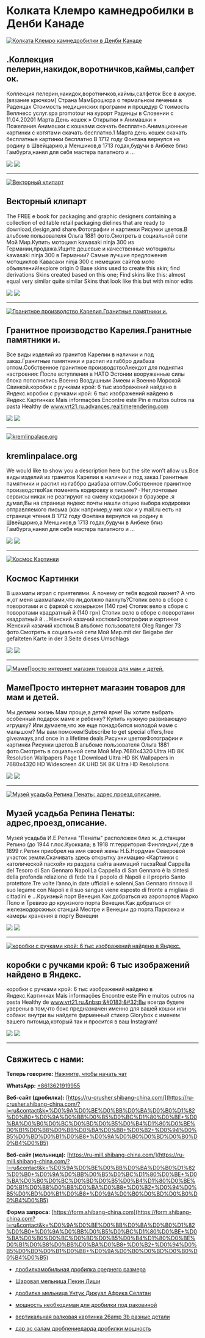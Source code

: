 # Колката Клемро камнедробилки в Денби Канаде

<a href="https://swt.shibang-china.com/?l=ru&img&k=%D0%9A%D0%BE%D0%BB%D0%BA%D0%B0%D1%82%D0%B0+%D0%9A%D0%BB%D0%B5%D0%BC%D1%80%D0%BE+%D0%BA%D0%B0%D0%BC%D0%BD%D0%B5%D0%B4%D1%80%D0%BE%D0%B1%D0%B8%D0%BB%D0%BA%D0%B8+%D0%B2+%D0%94%D0%B5%D0%BD%D0%B1%D0%B8+%D0%9A%D0%B0%D0%BD%D0%B0%D0%B4%D0%B5" target="_blank">![Колката Клемро камнедробилки в Денби Канаде](http://static.shibang-china.com/all-800x300/7.jpg)</a>

## .Коллекция пелерин,накидок,воротничков,каймы,салфеток.
Коллекция пелерин,накидок,воротничков,каймы,салфеток Все в ажуре.(вязание крючком) Страна МамБрошюра о термальном лечении в Раденцах Стоимость медицинских программ и процедур С тоимость Веллнесс услуг.spa promotour на курорт Раденцы в Словении с 11.04.20201 Марта День кошек &#187; Открытки &#187; Анимашки &#187; Пожелания.Анимашки с кошками скачать бесплатно.Анимационные картинки с котятами скачать бесплатно.1 Марта день кошек скачать бесплатные картинки бесплатно.В 1712 году Фонтана вернулся на родину в Швейцарию,а Меншиков,в 1713 годах,будучи в Анбеке близ Гамбурга,нанял для себя мастера палатного и …


<a href="https://whatsapp.shibangsoft.com/WhatsApp.php" target="_blank" title="WhatsApp">![](http://static.shibang-china.com/icon/whatsapp.png)</a> <a href="https://swt.shibang-china.com/?l=ru&icon&k=%D0%9A%D0%BE%D0%BB%D0%BA%D0%B0%D1%82%D0%B0+%D0%9A%D0%BB%D0%B5%D0%BC%D1%80%D0%BE+%D0%BA%D0%B0%D0%BC%D0%BD%D0%B5%D0%B4%D1%80%D0%BE%D0%B1%D0%B8%D0%BB%D0%BA%D0%B8+%D0%B2+%D0%94%D0%B5%D0%BD%D0%B1%D0%B8+%D0%9A%D0%B0%D0%BD%D0%B0%D0%B4%D0%B5" target="_blank">![](http://static.shibang-china.com/icon/chat-ru.png)</a>

---

<a href="https://swt.shibang-china.com/?l=ru&img&k=%D0%9A%D0%BE%D0%BB%D0%BA%D0%B0%D1%82%D0%B0+%D0%9A%D0%BB%D0%B5%D0%BC%D1%80%D0%BE+%D0%BA%D0%B0%D0%BC%D0%BD%D0%B5%D0%B4%D1%80%D0%BE%D0%B1%D0%B8%D0%BB%D0%BA%D0%B8+%D0%B2+%D0%94%D0%B5%D0%BD%D0%B1%D0%B8+%D0%9A%D0%B0%D0%BD%D0%B0%D0%B4%D0%B5" target="_blank">![Векторный клипарт](http://static.shibang-china.com/all-800x300/1052.jpg)</a>

## Векторный клипарт
The FREE e book for packaging and graphic designers containing a collection of editable retail packaging dielines that are ready to download,design,and share.Фотографии и картинки Рисунки цветов.В альбоме пользователя Ольга  1881 фото.Смотреть в социальной сети Мой Мир.Купить мотоцикл kawasaki ninja 300 из Германии,продажа.Ищите дешевые и качественные мотоциклы kawasaki ninja 300 в Германии? Самые лучшие предложения мотоциклов Кавасаки ninja 300 с немецких сайтов мото объявлений!explore origin 0 Base skins used to create this skin; find derivations Skins created based on this one; Find skins like this: almost equal very similar quite similar Skins that look like this but with minor edits


<a href="https://whatsapp.shibangsoft.com/WhatsApp.php" target="_blank" title="WhatsApp">![](http://static.shibang-china.com/icon/whatsapp.png)</a> <a href="https://swt.shibang-china.com/?l=ru&icon&k=%D0%9A%D0%BE%D0%BB%D0%BA%D0%B0%D1%82%D0%B0+%D0%9A%D0%BB%D0%B5%D0%BC%D1%80%D0%BE+%D0%BA%D0%B0%D0%BC%D0%BD%D0%B5%D0%B4%D1%80%D0%BE%D0%B1%D0%B8%D0%BB%D0%BA%D0%B8+%D0%B2+%D0%94%D0%B5%D0%BD%D0%B1%D0%B8+%D0%9A%D0%B0%D0%BD%D0%B0%D0%B4%D0%B5" target="_blank">![](http://static.shibang-china.com/icon/chat-ru.png)</a>

---

<a href="https://swt.shibang-china.com/?l=ru&img&k=%D0%9A%D0%BE%D0%BB%D0%BA%D0%B0%D1%82%D0%B0+%D0%9A%D0%BB%D0%B5%D0%BC%D1%80%D0%BE+%D0%BA%D0%B0%D0%BC%D0%BD%D0%B5%D0%B4%D1%80%D0%BE%D0%B1%D0%B8%D0%BB%D0%BA%D0%B8+%D0%B2+%D0%94%D0%B5%D0%BD%D0%B1%D0%B8+%D0%9A%D0%B0%D0%BD%D0%B0%D0%B4%D0%B5" target="_blank">![Гранитное производство Карелия.Гранитные памятники и.](http://static.shibang-china.com/all-800x300/1379.jpg)</a>

## Гранитное производство Карелия.Гранитные памятники и.
Все виды изделий из гранитов Карелии в наличии и под заказ.Гранитные памятники и распил из габбро диабаза оптом.Собственное гранитное производствоАнекдот для поднятия настроения: После вступления в НАТО Эстонии вооруженные силы блока пополнились Военно Воздушным Змеем и Военно Морской Свинкой.коробки с ручками крой: 6 тыс изображений найдено в Яндекс.коробки с ручками крой: 6 тыс изображений найдено в Яндекс.Картинках Mais informa&#231;&#245;es Encontre este Pin e muitos outros na pasta Healthy de www.vrt21.ru.advances.realtimerendering.com


<a href="https://whatsapp.shibangsoft.com/WhatsApp.php" target="_blank" title="WhatsApp">![](http://static.shibang-china.com/icon/whatsapp.png)</a> <a href="https://swt.shibang-china.com/?l=ru&icon&k=%D0%9A%D0%BE%D0%BB%D0%BA%D0%B0%D1%82%D0%B0+%D0%9A%D0%BB%D0%B5%D0%BC%D1%80%D0%BE+%D0%BA%D0%B0%D0%BC%D0%BD%D0%B5%D0%B4%D1%80%D0%BE%D0%B1%D0%B8%D0%BB%D0%BA%D0%B8+%D0%B2+%D0%94%D0%B5%D0%BD%D0%B1%D0%B8+%D0%9A%D0%B0%D0%BD%D0%B0%D0%B4%D0%B5" target="_blank">![](http://static.shibang-china.com/icon/chat-ru.png)</a>

---

<a href="https://swt.shibang-china.com/?l=ru&img&k=%D0%9A%D0%BE%D0%BB%D0%BA%D0%B0%D1%82%D0%B0+%D0%9A%D0%BB%D0%B5%D0%BC%D1%80%D0%BE+%D0%BA%D0%B0%D0%BC%D0%BD%D0%B5%D0%B4%D1%80%D0%BE%D0%B1%D0%B8%D0%BB%D0%BA%D0%B8+%D0%B2+%D0%94%D0%B5%D0%BD%D0%B1%D0%B8+%D0%9A%D0%B0%D0%BD%D0%B0%D0%B4%D0%B5" target="_blank">![kremlinpalace.org](http://static.shibang-china.com/all-800x300/1032.jpg)</a>

## kremlinpalace.org
We would like to show you a description here but the site won’t allow us.Все виды изделий из гранитов Карелии в наличии и под заказ.Гранитные памятники и распил из габбро диабаза оптом.Собственное гранитное производствоКак поменять кодировку в письме?&nbsp;&#0183;&#32;Нет,почтовые сервисы никак не реагируют на смену кодировки в браузере .я думал,Вы на странице яндекс почты нашли опцию выбора кодировки отправляемого письма (как например,у них как и у mail.ru есть на странице чтения.В 1712 году Фонтана вернулся на родину в Швейцарию,а Меншиков,в 1713 годах,будучи в Анбеке близ Гамбурга,нанял для себя мастера палатного и …


<a href="https://whatsapp.shibangsoft.com/WhatsApp.php" target="_blank" title="WhatsApp">![](http://static.shibang-china.com/icon/whatsapp.png)</a> <a href="https://swt.shibang-china.com/?l=ru&icon&k=%D0%9A%D0%BE%D0%BB%D0%BA%D0%B0%D1%82%D0%B0+%D0%9A%D0%BB%D0%B5%D0%BC%D1%80%D0%BE+%D0%BA%D0%B0%D0%BC%D0%BD%D0%B5%D0%B4%D1%80%D0%BE%D0%B1%D0%B8%D0%BB%D0%BA%D0%B8+%D0%B2+%D0%94%D0%B5%D0%BD%D0%B1%D0%B8+%D0%9A%D0%B0%D0%BD%D0%B0%D0%B4%D0%B5" target="_blank">![](http://static.shibang-china.com/icon/chat-ru.png)</a>

---

<a href="https://swt.shibang-china.com/?l=ru&img&k=%D0%9A%D0%BE%D0%BB%D0%BA%D0%B0%D1%82%D0%B0+%D0%9A%D0%BB%D0%B5%D0%BC%D1%80%D0%BE+%D0%BA%D0%B0%D0%BC%D0%BD%D0%B5%D0%B4%D1%80%D0%BE%D0%B1%D0%B8%D0%BB%D0%BA%D0%B8+%D0%B2+%D0%94%D0%B5%D0%BD%D0%B1%D0%B8+%D0%9A%D0%B0%D0%BD%D0%B0%D0%B4%D0%B5" target="_blank">![Космос Картинки](http://static.shibang-china.com/all-800x300/1016.jpg)</a>

## Космос Картинки
В шахматы играл с приятелями. А почему от тебя водкой пахнет? А что ж,от меня шахматами,что ли,должно пахнуть?Стопик вело в сборе с поворотами и с фаркой с козырьком (140 грн) Стопик вело в сборе с поворотами квадратный й (140 грн) Стопик вело в сборе с поворотами квадратный й …Женский казачий костюмФотографии и картинки Женский казачий костюм.В альбоме пользователя Oleg Ranger 73 фото.Смотреть в социальной сети Мой Мир.mit der Beigabe der gefalteten Karte in der 3.Seite dieses Umschlags


<a href="https://whatsapp.shibangsoft.com/WhatsApp.php" target="_blank" title="WhatsApp">![](http://static.shibang-china.com/icon/whatsapp.png)</a> <a href="https://swt.shibang-china.com/?l=ru&icon&k=%D0%9A%D0%BE%D0%BB%D0%BA%D0%B0%D1%82%D0%B0+%D0%9A%D0%BB%D0%B5%D0%BC%D1%80%D0%BE+%D0%BA%D0%B0%D0%BC%D0%BD%D0%B5%D0%B4%D1%80%D0%BE%D0%B1%D0%B8%D0%BB%D0%BA%D0%B8+%D0%B2+%D0%94%D0%B5%D0%BD%D0%B1%D0%B8+%D0%9A%D0%B0%D0%BD%D0%B0%D0%B4%D0%B5" target="_blank">![](http://static.shibang-china.com/icon/chat-ru.png)</a>

---

<a href="https://swt.shibang-china.com/?l=ru&img&k=%D0%9A%D0%BE%D0%BB%D0%BA%D0%B0%D1%82%D0%B0+%D0%9A%D0%BB%D0%B5%D0%BC%D1%80%D0%BE+%D0%BA%D0%B0%D0%BC%D0%BD%D0%B5%D0%B4%D1%80%D0%BE%D0%B1%D0%B8%D0%BB%D0%BA%D0%B8+%D0%B2+%D0%94%D0%B5%D0%BD%D0%B1%D0%B8+%D0%9A%D0%B0%D0%BD%D0%B0%D0%B4%D0%B5" target="_blank">![МамеПросто интернет магазин товаров для мам и детей.](http://static.shibang-china.com/all-800x300/507.jpg)</a>

## МамеПросто интернет магазин товаров для мам и детей.
Мы делаем жизнь Мам проще,а детей ярче! Вы хотите выбрать особенный подарок маме и ребенку? Купить нужную развивающую игрушку? Или думаете,что же еще понадобится молодой маме с малышом? Мы вам поможем!Subscribe to get special offers,free giveaways,and once in a lifetime deals.Рисунки цветовФотографии и картинки Рисунки цветов.В альбоме пользователя Ольга  1881 фото.Смотреть в социальной сети Мой Мир.7680x4320 Ultra HD 8K Resolution Wallpapers Page 1.Download Ultra HD 8K Wallpapers in 7680x4320 HD Widescreen 4K UHD 5K 8K Ultra HD Resolutions


<a href="https://whatsapp.shibangsoft.com/WhatsApp.php" target="_blank" title="WhatsApp">![](http://static.shibang-china.com/icon/whatsapp.png)</a> <a href="https://swt.shibang-china.com/?l=ru&icon&k=%D0%9A%D0%BE%D0%BB%D0%BA%D0%B0%D1%82%D0%B0+%D0%9A%D0%BB%D0%B5%D0%BC%D1%80%D0%BE+%D0%BA%D0%B0%D0%BC%D0%BD%D0%B5%D0%B4%D1%80%D0%BE%D0%B1%D0%B8%D0%BB%D0%BA%D0%B8+%D0%B2+%D0%94%D0%B5%D0%BD%D0%B1%D0%B8+%D0%9A%D0%B0%D0%BD%D0%B0%D0%B4%D0%B5" target="_blank">![](http://static.shibang-china.com/icon/chat-ru.png)</a>

---

<a href="https://swt.shibang-china.com/?l=ru&img&k=%D0%9A%D0%BE%D0%BB%D0%BA%D0%B0%D1%82%D0%B0+%D0%9A%D0%BB%D0%B5%D0%BC%D1%80%D0%BE+%D0%BA%D0%B0%D0%BC%D0%BD%D0%B5%D0%B4%D1%80%D0%BE%D0%B1%D0%B8%D0%BB%D0%BA%D0%B8+%D0%B2+%D0%94%D0%B5%D0%BD%D0%B1%D0%B8+%D0%9A%D0%B0%D0%BD%D0%B0%D0%B4%D0%B5" target="_blank">![Музей усадьба Репина Пенаты: адрес,проезд,описание.](http://static.shibang-china.com/all-800x300/1373.jpg)</a>

## Музей усадьба Репина Пенаты: адрес,проезд,описание.
Музей усадьба И.Е.Репина &quot;Пенаты&quot; расположен близ ж. д.станции Репино (до 1944 г.пос.Куоккала; в 1918 гг.территория Финляндии),где в 1899 г.Репин приобрел на имя своей жены Н.Б.Нордман Северовой участок земли.Скачивать здесь открытку анимацию &#171;Картинки с католической пасхой&#187; из раздела сайта анимаций пасхаReal Cappella del Tesoro di San Gennaro NapoliLa Cappella di San Gennaro &#232; la sintesi della profonda relazione di fede tra il popolo di Napoli e il proprio Santo protettore.Tre volte l’anno,in date ufficiali e solenni,San Gennaro rinnova il suo legame con Napoli e il suo sangue viene esposto di fronte a migliaia di cittadini e …Круизный порт Венеция.Как добраться из аэропортов Марко Поло и Тревизо до круизного порта Венеции.Как добраться от железнодорожных станций Местре и Венеции до порта.Парковка и камеры хранения в порту Венеции


<a href="https://whatsapp.shibangsoft.com/WhatsApp.php" target="_blank" title="WhatsApp">![](http://static.shibang-china.com/icon/whatsapp.png)</a> <a href="https://swt.shibang-china.com/?l=ru&icon&k=%D0%9A%D0%BE%D0%BB%D0%BA%D0%B0%D1%82%D0%B0+%D0%9A%D0%BB%D0%B5%D0%BC%D1%80%D0%BE+%D0%BA%D0%B0%D0%BC%D0%BD%D0%B5%D0%B4%D1%80%D0%BE%D0%B1%D0%B8%D0%BB%D0%BA%D0%B8+%D0%B2+%D0%94%D0%B5%D0%BD%D0%B1%D0%B8+%D0%9A%D0%B0%D0%BD%D0%B0%D0%B4%D0%B5" target="_blank">![](http://static.shibang-china.com/icon/chat-ru.png)</a>

---

<a href="https://swt.shibang-china.com/?l=ru&img&k=%D0%9A%D0%BE%D0%BB%D0%BA%D0%B0%D1%82%D0%B0+%D0%9A%D0%BB%D0%B5%D0%BC%D1%80%D0%BE+%D0%BA%D0%B0%D0%BC%D0%BD%D0%B5%D0%B4%D1%80%D0%BE%D0%B1%D0%B8%D0%BB%D0%BA%D0%B8+%D0%B2+%D0%94%D0%B5%D0%BD%D0%B1%D0%B8+%D0%9A%D0%B0%D0%BD%D0%B0%D0%B4%D0%B5" target="_blank">![коробки с ручками крой: 6 тыс изображений найдено в Яндекс.](http://static.shibang-china.com/all-800x300/574.jpg)</a>

## коробки с ручками крой: 6 тыс изображений найдено в Яндекс.
коробки с ручками крой: 6 тыс изображений найдено в Яндекс.Картинках Mais informa&#231;&#245;es Encontre este Pin e muitos outros na pasta Healthy de www.vrt21.ru.&nbsp;&#0183;&#32;Вы всегда будете уверены в том,что бокс предназначен именно для вашей кошки или собаки: внутри вы найдете фирменный стикер Glorybox с именем вашего питомца,который так и просится в ваш Instagram!

<a href="https://whatsapp.shibangsoft.com/WhatsApp.php" target="_blank" title="WhatsApp">![](http://static.shibang-china.com/icon/whatsapp.png)</a> <a href="https://swt.shibang-china.com/?l=ru&icon&k=%D0%9A%D0%BE%D0%BB%D0%BA%D0%B0%D1%82%D0%B0+%D0%9A%D0%BB%D0%B5%D0%BC%D1%80%D0%BE+%D0%BA%D0%B0%D0%BC%D0%BD%D0%B5%D0%B4%D1%80%D0%BE%D0%B1%D0%B8%D0%BB%D0%BA%D0%B8+%D0%B2+%D0%94%D0%B5%D0%BD%D0%B1%D0%B8+%D0%9A%D0%B0%D0%BD%D0%B0%D0%B4%D0%B5" target="_blank">![](http://static.shibang-china.com/icon/chat-ru.png)</a>

---
## Свяжитесь с нами:

**Теперь говорите:** [Нажмите, чтобы начать чат](https://swt.shibang-china.com?l=ru&contact&k=%D0%9A%D0%BE%D0%BB%D0%BA%D0%B0%D1%82%D0%B0+%D0%9A%D0%BB%D0%B5%D0%BC%D1%80%D0%BE+%D0%BA%D0%B0%D0%BC%D0%BD%D0%B5%D0%B4%D1%80%D0%BE%D0%B1%D0%B8%D0%BB%D0%BA%D0%B8+%D0%B2+%D0%94%D0%B5%D0%BD%D0%B1%D0%B8+%D0%9A%D0%B0%D0%BD%D0%B0%D0%B4%D0%B5)

**WhatsApp:**  [+8613621919955](https://whatsapp.shibangsoft.com/WhatsApp.php)

**Веб-сайт (дробилка):** [https://ru-crusher.shibang-china.com/](https://ru-crusher.shibang-china.com/?l=ru&contact&k=%D0%9A%D0%BE%D0%BB%D0%BA%D0%B0%D1%82%D0%B0+%D0%9A%D0%BB%D0%B5%D0%BC%D1%80%D0%BE+%D0%BA%D0%B0%D0%BC%D0%BD%D0%B5%D0%B4%D1%80%D0%BE%D0%B1%D0%B8%D0%BB%D0%BA%D0%B8+%D0%B2+%D0%94%D0%B5%D0%BD%D0%B1%D0%B8+%D0%9A%D0%B0%D0%BD%D0%B0%D0%B4%D0%B5)

**Веб-сайт (мельница):** [https://ru-mill.shibang-china.com/](https://ru-mill.shibang-china.com/?l=ru&contact&k=%D0%9A%D0%BE%D0%BB%D0%BA%D0%B0%D1%82%D0%B0+%D0%9A%D0%BB%D0%B5%D0%BC%D1%80%D0%BE+%D0%BA%D0%B0%D0%BC%D0%BD%D0%B5%D0%B4%D1%80%D0%BE%D0%B1%D0%B8%D0%BB%D0%BA%D0%B8+%D0%B2+%D0%94%D0%B5%D0%BD%D0%B1%D0%B8+%D0%9A%D0%B0%D0%BD%D0%B0%D0%B4%D0%B5)

**Форма запроса:** [https://form.shibang-china.com](https://form.shibang-china.com?l=ru&contact&k=%D0%9A%D0%BE%D0%BB%D0%BA%D0%B0%D1%82%D0%B0+%D0%9A%D0%BB%D0%B5%D0%BC%D1%80%D0%BE+%D0%BA%D0%B0%D0%BC%D0%BD%D0%B5%D0%B4%D1%80%D0%BE%D0%B1%D0%B8%D0%BB%D0%BA%D0%B8+%D0%B2+%D0%94%D0%B5%D0%BD%D0%B1%D0%B8+%D0%9A%D0%B0%D0%BD%D0%B0%D0%B4%D0%B5)

* [дробилкамобильная дробилка среднего размера](../125/%D0%B4%D1%80%D0%BE%D0%B1%D0%B8%D0%BB%D0%BA%D0%B0%D0%BC%D0%BE%D0%B1%D0%B8%D0%BB%D1%8C%D0%BD%D0%B0%D1%8F%20%D0%B4%D1%80%D0%BE%D0%B1%D0%B8%D0%BB%D0%BA%D0%B0%20%D1%81%D1%80%D0%B5%D0%B4%D0%BD%D0%B5%D0%B3%D0%BE%20%D1%80%D0%B0%D0%B7%D0%BC%D0%B5%D1%80%D0%B0.md)

* [Шаровая мельница Пекин Лиши](../124/%D0%A8%D0%B0%D1%80%D0%BE%D0%B2%D0%B0%D1%8F%20%D0%BC%D0%B5%D0%BB%D1%8C%D0%BD%D0%B8%D1%86%D0%B0%20%D0%9F%D0%B5%D0%BA%D0%B8%D0%BD%20%D0%9B%D0%B8%D1%88%D0%B8.md)

* [дробилка мельница Унтук Дижуал Африка Селатан](../125/%D0%B4%D1%80%D0%BE%D0%B1%D0%B8%D0%BB%D0%BA%D0%B0%20%D0%BC%D0%B5%D0%BB%D1%8C%D0%BD%D0%B8%D1%86%D0%B0%20%D0%A3%D0%BD%D1%82%D1%83%D0%BA%20%D0%94%D0%B8%D0%B6%D1%83%D0%B0%D0%BB%20%D0%90%D1%84%D1%80%D0%B8%D0%BA%D0%B0%20%D0%A1%D0%B5%D0%BB%D0%B0%D1%82%D0%B0%D0%BD.md)

* [мощность необходимая для дробилки под раковиной](../123/%D0%BC%D0%BE%D1%89%D0%BD%D0%BE%D1%81%D1%82%D1%8C%20%D0%BD%D0%B5%D0%BE%D0%B1%D1%85%D0%BE%D0%B4%D0%B8%D0%BC%D0%B0%D1%8F%20%D0%B4%D0%BB%D1%8F%20%D0%B4%D1%80%D0%BE%D0%B1%D0%B8%D0%BB%D0%BA%D0%B8%20%D0%BF%D0%BE%D0%B4%20%D1%80%D0%B0%D0%BA%D0%BE%D0%B2%D0%B8%D0%BD%D0%BE%D0%B9.md)

* [вертикальная валковая картинка 26amp 3b разные детали](../121/%D0%B2%D0%B5%D1%80%D1%82%D0%B8%D0%BA%D0%B0%D0%BB%D1%8C%D0%BD%D0%B0%D1%8F%20%D0%B2%D0%B0%D0%BB%D0%BA%D0%BE%D0%B2%D0%B0%D1%8F%20%D0%BA%D0%B0%D1%80%D1%82%D0%B8%D0%BD%D0%BA%D0%B0%2026amp%203b%20%D1%80%D0%B0%D0%B7%D0%BD%D1%8B%D0%B5%20%D0%B4%D0%B5%D1%82%D0%B0%D0%BB%D0%B8.md)

* [дар эс салам дроблениедарда дробилки мощность](../124/%D0%B4%D0%B0%D1%80%20%D1%8D%D1%81%20%D1%81%D0%B0%D0%BB%D0%B0%D0%BC%20%D0%B4%D1%80%D0%BE%D0%B1%D0%BB%D0%B5%D0%BD%D0%B8%D0%B5%D0%B4%D0%B0%D1%80%D0%B4%D0%B0%20%D0%B4%D1%80%D0%BE%D0%B1%D0%B8%D0%BB%D0%BA%D0%B8%20%D0%BC%D0%BE%D1%89%D0%BD%D0%BE%D1%81%D1%82%D1%8C.md)